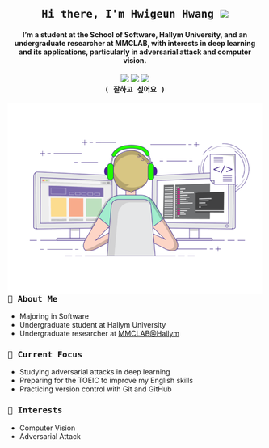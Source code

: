 <h2 align="center">
  <samp> Hi there, I'm Hwigeun Hwang <img src="https://media.giphy.com/media/hvRJCLFzcasrR4ia7z/giphy.gif" width="25"> </samp>
</h3>


<h4 align="center">
  I’m a student at the School of Software, Hallym University, and an undergraduate researcher at MMCLAB,
  with interests in deep learning and its applications, particularly in adversarial attack and computer vision.
</h4>


<div align= "center"> 
    <img src="https://img.shields.io/badge/Python-3776AB?style=for-the-badge&logo=Python&logoColor=white">
    <img src="https://img.shields.io/badge/PyTorch-EE4C2C?style=for-the-badge&logo=PyTorch&logoColor=white">
    <img src="https://img.shields.io/badge/OpenCV-767676?style=for-the-badge&logo=OpenCV&logoColor=white">
</div>

<div align="center">
    <samp>
        <strong>( 잘하고 싶어요 )</strong>
    </samp>
</div>


<br>

<picture>
  <source media="(min-width: 800px)" srcset="https://github.com/hgsy/hgsy/blob/main/assets/coding.gif?raw=true" width="40%">
  <source media="(max-width: 800px)" srcset="https://github.com/hgsy/hgsy/blob/main/assets/coding.gif?raw=true" width="31%" align="center">
  <img align="right" src="https://github.com/hgsy/hgsy/blob/main/assets/coding.gif?raw=true" alt="Coding GIF">
</picture>


### <samp> 🚀 About Me </samp>
- Majoring in Software
- Undergraduate student at Hallym University
- Undergraduate researcher at [MMCLAB@Hallym](https://mmc.hallym.ac.kr/)


### <samp> 🌱 Current Focus </samp>
- Studying adversarial attacks in deep learning
- Preparing for the TOEIC to improve my English skills
- Practicing version control with Git and GitHub

### <samp> 🎯 Interests </samp>
- Computer Vision
- Adversarial Attack

<div>
  <br>
</div>
<!--
### <samp> 📊 Stats </samp>
<div align="center" style="width: 100%;">
  <picture>
    <source media="(min-width: 800px)" srcset="https://github-readme-stats.vercel.app/api?username=hgsy&show_icons=true&theme=dracula&custom_title=GitHub%20Stats&card_width=400&theme=tokyonight" width="50%">
    <img src="https://github-readme-stats.vercel.app/api?username=hgsy&show_icons=true&theme=dracula&custom_title=GitHub%20Stats&card_width=400&theme=tokyonight" alt="GitHub Stats" style="; width: 100%;">
  </picture>

  <!-- <img src="https://github-readme-stats.vercel.app/api?username=hgsy&show_icons=true&theme=dracula&custom_title=GitHub%20Stats&card_width=400&theme=tokyonight&count_private=true" alt="GitHub Stats" style="; width: 100%;"> -->

  <!-- <picture>
     <source media="(min-width: 800px)" srcset="http://mazassumnida.wtf/api/v2/generate_badge?boj=Hiroot" width="46%">
     <img src="http://mazassumnida.wtf/api/v2/generate_badge?boj=Hiroot" alt="Solved.ac Profile" style="width: 100%;">
   </picture>
 
 </div>-->

 
 <!-- 이것은 주석입니다. 이 내용은 렌더링되지 않습니다. 
 ### <samp> 📜 Completed Programs </samp>
 - **2024** IBM: Analyzing Data with Python
 - **2022** 한림대학교 학술동아리 씨애랑 신입생 교육
 - **2020** 한림대학교 SW Coding School
 - **2019** 한림대학교 SW 고교 연합 동아리
 - **2019** DSA-CS WINTER 2019
 
 ### <samp> 🏆 Awards </samp>
 - **2024** 한림대학교 SW Week AI Competition 동상
 - **2021** 강릉과학산업진흥원 SW 해커톤 대상 "Karnival"
 
 ### <samp> 📌 Projects </samp>
 - **Karnival**
 
   - 강원도 지역 축제 후기 감정 분석과 각 지역의 인프라 기반 분석을 통한 여행지 추천
 
 - **Kanggoaid**
   
   - 강원고등학교 학생과 선생님들을 위한 기능을 제공하는 학교 앱
     
 - **RockPaperScissors**
 
   - OpenCV 기반 실시간 가위바위보 머신
 
 - **RainClear**
 
   - Computer Vision 작업을 위한 인페인팅 기반 Deraining
-->
